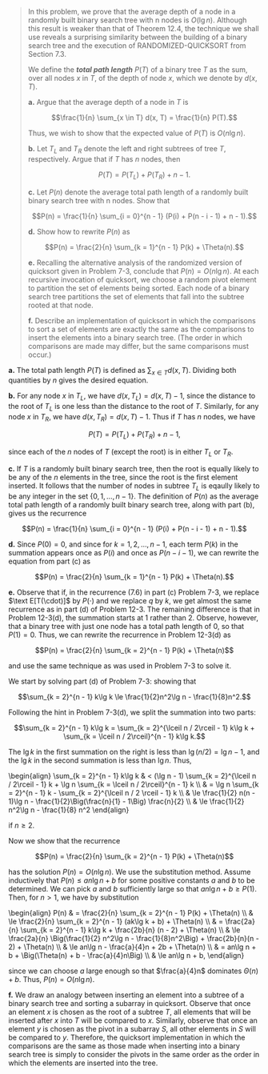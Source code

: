 
> In this problem, we prove that the average depth of a node in a randomly built binary search tree with n nodes is $O(\lg n)$. Although this result is weaker than that of Theorem 12.4, the technique we shall use reveals a surprising similarity between the building of a binary search tree and the execution of $\text{RANDOMIZED-QUICKSORT}$ from Section 7.3.
>
> We define the ***total path length*** $P(T)$ of a binary tree $T$ as the sum, over all nodes $x$ in $T$, of the depth of node $x$, which we denote by $d(x, T)$.
>
> **a.** Argue that the average depth of a node in $T$ is
>
> $$\frac{1}{n} \sum_{x \in T} d(x, T) = \frac{1}{n} P(T).$$
>
> Thus, we wish to show that the expected value of $P(T)$ is $O(n\lg n)$.
>
> **b.** Let $T_L$ and $T_R$ denote the left and right subtrees of tree $T$, respectively. Argue that if $T$ has $n$ nodes, then
> 
> $$P(T) = P(T_L) + P(T_R) + n - 1.$$
>
> **c.** Let $P(n)$ denote the average total path length of a randomly built binary search tree with n nodes. Show that
>
> $$P(n) = \frac{1}{n} \sum_{i = 0}^{n - 1} (P(i) + P(n - i - 1) + n - 1).$$
>
> **d.** Show how to rewrite $P(n)$ as
>
> $$P(n) = \frac{2}{n} \sum_{k = 1}^{n - 1} P(k) + \Theta(n).$$
>
> **e.** Recalling the alternative analysis of the randomized version of quicksort given in Problem 7-3, conclude that $P(n) = O(n\lg n)$.
> At each recursive invocation of quicksort, we choose a random pivot element to partition the set of elements being sorted. Each node of a binary search tree partitions the set of elements that fall into the subtree rooted at that node.
>
> **f.** Describe an implementation of quicksort in which the comparisons to sort a set of elements are exactly the same as the comparisons to insert the elements into a binary search tree. (The order in which comparisons are made may differ, but the same comparisons must occur.)

**a.** The total path length $P(T)$ is defined as $\sum_{x \in T} d(x, T)$. Dividing both quantities by $n$ gives the desired equation.

**b.** For any node $x$ in $T_L$, we have $d(x, T_L) = d(x, T) - 1$, since the distance to the root of $T_L$ is one less than the distance to the root of $T$. Similarly, for any node $x$ in $T_R$, we have $d(x, T_R) = d(x, T) - 1$. Thus if $T$ has $n$ nodes, we have

$$P(T) = P(T_L) + P(T_R) + n - 1,$$

since each of the $n$ nodes of $T$ (except the root) is in either $T_L$ or $T_R$.

**c.** If $T$ is a randomly built binary search tree, then the root is equally likely to be any of the $n$ elements in the tree, since the root is the first element inserted. It follows that the number of nodes in subtree $T_L$ is eqaully likely to be any integer in the set $\{0, 1, \ldots, n - 1\}$. The definition of $P(n)$ as the average total path length of a randomly built binary search tree, along with part (b), gives us the recurrence

$$P(n) = \frac{1}{n} \sum_{i = 0}^{n - 1} (P(i) + P(n - i - 1) + n - 1).$$

**d.** Since $P(0) = 0$, and since for $k = 1, 2, \ldots, n - 1$, each term $P(k)$ in the summation appears once as $P(i)$ and once as $P(n - i - 1)$, we can rewrite the equation from part \(c\) as

$$P(n) = \frac{2}{n} \sum_{k = 1}^{n - 1} P(k) + \Theta(n).$$

**e.** Observe that if, in the recurrence $\text{(7.6)}$ in part \(c\) Problem 7-3, we replace $\text E[T(\cdot)]$ by $P(\cdot)$ and we replace $q$ by $k$, we get almost the same recurrence as in part (d) of Problem 12-3. The remaining difference is that in Problem 12-3(d), the summation starts at $1$ rather than $2$. Observe, however, that a binary tree with just one node has a total path length of $0$, so that $P(1) = 0$. Thus, we can rewrite the recurrence in Problem 12-3(d) as

$$P(n) = \frac{2}{n} \sum_{k = 2}^{n - 1} P(k) + \Theta(n)$$

and use the same technique as was used in Problem 7-3 to solve it.

We start by solving part (d) of Problem 7-3: showing that

$$\sum_{k = 2}^{n - 1} k\lg k \le \frac{1}{2}n^2\lg n - \frac{1}{8}n^2.$$

Following the hint in Problem 7-3(d), we split the summation into two parts:

$$\sum_{k = 2}^{n - 1} k\lg k = \sum_{k = 2}^{\lceil n / 2\rceil - 1} k\lg k + \sum_{k = \lceil n / 2\rceil}^{n - 1} k\lg k.$$

The $\lg k$ in the first summation on the right is less than $\lg(n / 2) = \lg n - 1$, and the $\lg k$ in the second summation is less than $\lg n$. Thus,

\begin{align}
\sum_{k = 2}^{n - 1} k\lg k 
    & <   (\lg n - 1) \sum_{k = 2}^{\lceil n / 2\rceil - 1} k + \lg n \sum_{k = \lceil n / 2\rceil}^{n - 1} k \\\\
    & =   \lg n \sum_{k = 2}^{n - 1} k - \sum_{k = 2}^{\lceil n / 2 \rceil - 1} k \\\\
    & \le \frac{1}{2} n(n - 1)\lg n - \frac{1}{2}\Big(\frac{n}{1} - 1\Big) \frac{n}{2} \\\\
    & \le \frac{1}{2} n^2\lg n - \frac{1}{8} n^2 
\end{align}

if $n \ge 2$.

Now we show that the recurrence

$$P(n) = \frac{2}{n} \sum_{k = 2}^{n - 1} P(k) + \Theta(n)$$

has the solution $P(n) = O(n\lg n)$. We use the substitution method. Assume inductively that $P(n) \le an\lg n + b$ for some positive constants $a$ and $b$ to be determined. We can pick $a$ and $b$ sufficiently large so that $an\lg n + b \ge P(1)$. Then, for $n > 1$, we have by substitution

\begin{align}
P(n) & =   \frac{2}{n} \sum_{k = 2}^{n - 1} P(k) + \Theta(n) \\\\
     & \le \frac{2}{n} \sum_{k = 2}^{n - 1} (ak\lg k + b) + \Theta(n) \\\\
     & =   \frac{2a}{n} \sum_{k = 2}^{n - 1} k\lg k + \frac{2b}{n} (n - 2) + \Theta(n) \\\\
     & \le \frac{2a}{n} \Big(\frac{1}{2} n^2\lg n - \frac{1}{8}n^2\Big) + \frac{2b}{n}(n - 2) + \Theta(n) \\\\
     & \le an\lg n - \frac{a}{4}n + 2b + \Theta(n) \\\\
     & =   an\lg n + b + \Big(\Theta(n) + b - \frac{a}{4}n\Big) \\\\
     & \le an\lg n + b,
\end{align}

since we can choose $a$ large enough so that $\frac{a}{4}n$ dominates $\Theta(n) + b$. Thus, $P(n) = O(n\lg n)$.

**f.** We draw an analogy between inserting an element into a subtree of a binary search tree and sorting a subarray in quicksort. Observe that once an element $x$ is chosen as the root of a subtree $T$, all elements that will be inserted after $x$ into $T$ will be compared to $x$. Similarly, observe that once an element $y$ is chosen as the pivot in a subarray $S$, all other elements in $S$ will be compared to $y$. Therefore, the quicksort implementation in which the comparisons are the same as those made when inserting into a binary search tree is simply to consider the pivots in the same order as the order in which the elements are inserted into the tree.
